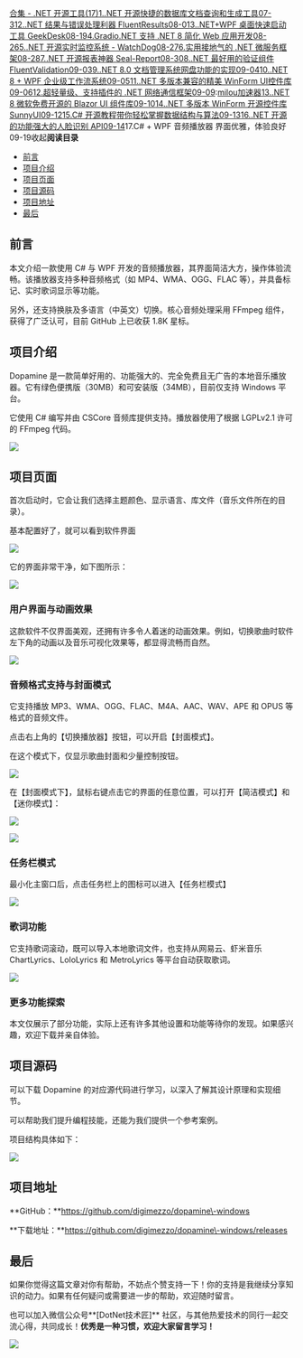 [合集 \- .NET 开源工具(17\)](https://github.com)[1\..NET 开源快捷的数据库文档查询和生成工具07\-31](https://github.com/1312mn/p/18333223)[2\..NET 结果与错误处理利器 FluentResults08\-01](https://github.com/1312mn/p/18336221)[3\..NET\+WPF 桌面快速启动工具 GeekDesk08\-19](https://github.com/1312mn/p/18361056)[4\.Gradio.NET 支持 .NET 8 简化 Web 应用开发08\-26](https://github.com/1312mn/p/18370464)[5\..NET 开源实时监控系统 \- WatchDog08\-27](https://github.com/1312mn/p/18379779)[6\.实用接地气的 .NET 微服务框架08\-28](https://github.com/1312mn/p/18381195)[7\..NET 开源报表神器 Seal\-Report08\-30](https://github.com/1312mn/p/18385442)[8\..NET 最好用的验证组件 FluentValidation09\-03](https://github.com/1312mn/p/18393208)[9\..NET 8\.0 文档管理系统网盘功能的实现09\-04](https://github.com/1312mn/p/18392313)[10\..NET 8 \+ WPF 企业级工作流系统09\-05](https://github.com/1312mn/p/18395595)[11\..NET 多版本兼容的精美 WinForm UI控件库09\-06](https://github.com/1312mn/p/18389654)[12\.超轻量级、支持插件的 .NET 网络通信框架09\-09](https://github.com/1312mn/p/18401867):[milou加速器](https://xinminxuehui.org)[13\..NET 8 微软免费开源的 Blazor UI 组件库09\-10](https://github.com/1312mn/p/18404007)[14\..NET 多版本 WinForm 开源控件库 SunnyUI09\-12](https://github.com/1312mn/p/18405542)[15\.C\# 开源教程带你轻松掌握数据结构与算法09\-13](https://github.com/1312mn/p/18408107)[16\..NET 开源的功能强大的人脸识别 API09\-14](https://github.com/1312mn/p/18406833)17\.C\# \+ WPF 音频播放器 界面优雅，体验良好09\-19收起**阅读目录**

* [前言](#_label0)
* [项目介绍](#_label1)
* [项目页面](#_label2)
* [项目源码](#_label3)
* [项目地址](#_label4)
* [最后](#_label5)

## 前言


本文介绍一款使用 C\# 与 WPF 开发的音频播放器，其界面简洁大方，操作体验流畅。该播放器支持多种音频格式（如 MP4、WMA、OGG、FLAC 等），并具备标记、实时歌词显示等功能。


另外，还支持换肤及多语言（中英文）切换。核心音频处理采用 FFmpeg 组件，获得了广泛认可，目前 GitHub 上已收获 1\.8K 星标。


## 项目介绍


Dopamine 是一款简单好用的、功能强大的、完全免费且无广告的本地音乐播放器。它有绿色便携版（30MB）和可安装版（34MB），目前仅支持 Windows 平台。


它使用 C\# 编写并由 CSCore 音频库提供支持。播放器使用了根据 LGPLv2\.1 许可的 FFmpeg 代码。


![](https://img2024.cnblogs.com/blog/576536/202409/576536-20240918185026008-299321197.png)


## 项目页面


首次启动时，它会让我们选择主题颜色、显示语言、库文件（音乐文件所在的目录）。


基本配置好了，就可以看到软件界面


![](https://img2024.cnblogs.com/blog/576536/202409/576536-20240918185058861-1250839282.png)


它的界面非常干净，如下图所示：


![](https://img2024.cnblogs.com/blog/576536/202409/576536-20240918185121064-2046490212.png)


### 用户界面与动画效果


这款软件不仅界面美观，还拥有许多令人着迷的动画效果。例如，切换歌曲时软件左下角的动画以及音乐可视化效果等，都显得流畅而自然。


![](https://img2024.cnblogs.com/blog/576536/202409/576536-20240918185158130-982520090.png)


### 音频格式支持与封面模式


它支持播放 MP3、WMA、OGG、FLAC、M4A、AAC、WAV、APE 和 OPUS 等格式的音频文件。


点击右上角的【切换播放器】按钮，可以开启【封面模式】。


在这个模式下，仅显示歌曲封面和少量控制按钮。


![](https://img2024.cnblogs.com/blog/576536/202409/576536-20240918185225940-1990140570.png)


在【封面模式下】，鼠标右键点击它的界面的任意位置，可以打开【简洁模式】和【迷你模式】：


![](https://img2024.cnblogs.com/blog/576536/202409/576536-20240918185259349-1827209986.png)


![](https://img2024.cnblogs.com/blog/576536/202409/576536-20240918185323283-1552259721.png)


### 任务栏模式


最小化主窗口后，点击任务栏上的图标可以进入【任务栏模式】


![](https://img2024.cnblogs.com/blog/576536/202409/576536-20240918185354752-131685295.png)


### **歌词功能**


它支持歌词滚动，既可以导入本地歌词文件，也支持从网易云、虾米音乐ChartLyrics、LoloLyrics 和 MetroLyrics 等平台自动获取歌词。


![](https://img2024.cnblogs.com/blog/576536/202409/576536-20240918185439035-1174337985.png)


### 更多功能探索


本文仅展示了部分功能，实际上还有许多其他设置和功能等待你的发现。如果感兴趣，欢迎下载并亲自体验。


## 项目源码


可以下载 Dopamine 的对应源代码进行学习，以深入了解其设计原理和实现细节。


可以帮助我们提升编程技能，还能为我们提供一个参考案例。


项目结构具体如下：


![](https://img2024.cnblogs.com/blog/576536/202409/576536-20240918185509007-387259801.png)


## 项目地址


**GitHub：**https://github.com/digimezzo/dopamine\-windows


**下载地址：**https://github.com/digimezzo/dopamine\-windows/releases


## 最后


如果你觉得这篇文章对你有帮助，不妨点个赞支持一下！你的支持是我继续分享知识的动力。如果有任何疑问或需要进一步的帮助，欢迎随时留言。


也可以加入微信公众号**\[DotNet技术匠]** 社区，与其他热爱技术的同行一起交流心得，共同成长！**优秀是一种习惯，欢迎大家留言学习！**


![](https://img2024.cnblogs.com/blog/576536/202408/576536-20240814113403514-910171896.png)


